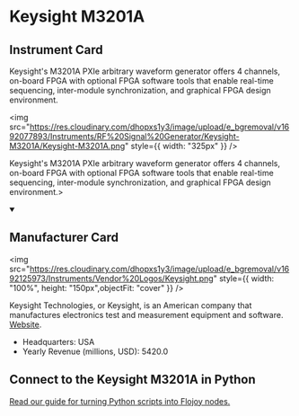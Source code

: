 
# Keysight M3201A

## Instrument Card

<div className="flex">

<div>

Keysight's M3201A PXIe arbitrary waveform generator offers 4 channels, on-board FPGA with optional FPGA software tools that enable real-time sequencing, inter-module synchronization, and graphical FPGA design environment.

</div>

<img src="https://res.cloudinary.com/dhopxs1y3/image/upload/e_bgremoval/v1692077893/Instruments/RF%20Signal%20Generator/Keysight-M3201A/Keysight-M3201A.png" style={{ width: "325px" }} />

</div>

Keysight's M3201A PXIe arbitrary waveform generator offers 4 channels, on-board FPGA with optional FPGA software tools that enable real-time sequencing, inter-module synchronization, and graphical FPGA design environment.>

<details open>
<summary><h2>Manufacturer Card</h2></summary>

<img src="https://res.cloudinary.com/dhopxs1y3/image/upload/e_bgremoval/v1692125973/Instruments/Vendor%20Logos/Keysight.png" style={{ width: "100%", height: "150px",objectFit: "cover" }} />

Keysight Technologies, or Keysight, is an American company that manufactures electronics test and measurement equipment and software. <a href="https://www.keysight.com/us/en/home.html">Website</a>.

<ul>
  <li>Headquarters: USA</li>
  <li>Yearly Revenue (millions, USD): 5420.0</li>
</ul>
</details>

## Connect to the Keysight M3201A in Python

[Read our guide for turning Python scripts into Flojoy nodes.](https://docs.flojoy.ai/custom-nodes/creating-custom-node/)


